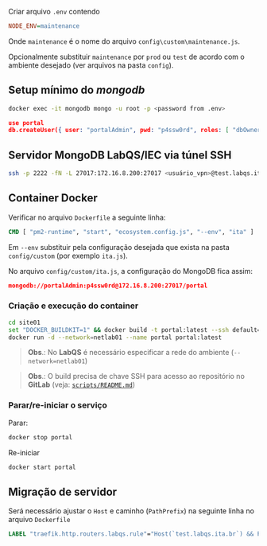 Criar arquivo `.env` contendo

```ini
NODE_ENV=maintenance
```

Onde `maintenance` é o nome do arquivo `config\custom\maintenance.js`.

Opcionalmente substituir `maintenance` por `prod` ou `test` de acordo com o ambiente desejado (ver arquivos na pasta `config`).

## Setup mínimo do *mongodb*

```sh
docker exec -it mongodb mongo -u root -p <password from .env>
```

```json
use portal
db.createUser({ user: "portalAdmin", pwd: "p4ssw0rd", roles: [ "dbOwner" ]})
```

## Servidor MongoDB LabQS/IEC via túnel SSH

```sh
ssh -p 2222 -fN -L 27017:172.16.8.200:27017 <usuário_vpn>@test.labqs.ita.br
```

## Container Docker

Verificar no arquivo `Dockerfile` a seguinte linha:

```Dockerfile
CMD [ "pm2-runtime", "start", "ecosystem.config.js", "--env", "ita" ]
```

Em `--env` substituir pela configuração desejada que exista na pasta `config/custom` (por exemplo `ita.js`).

No arquivo `config/custom/ita.js`, a configuração do MongoDB fica assim:

```json
mongodb://portalAdmin:p4ssw0rd@172.16.8.200:27017/portal
```

### Criação e execução do container

```sh
cd site01
set "DOCKER_BUILDKIT=1" && docker build -t portal:latest --ssh default=$HOME/.ssh/id_ed25519 .
docker run -d --network=netlab01 --name portal portal:latest
```

> **Obs**.: No **LabQS** é necessário especificar a rede do ambiente (`--network=netlab01`)

> **Obs**.: O build precisa de chave SSH para acesso ao repositório no **GitLab** (veja: [`scripts/README.md`](./scripts/README.md))

### Parar/re-iniciar o serviço

Parar:

```sh
docker stop portal
```

Re-iniciar

```sh
docker start portal
```

## Migração de servidor

Será necessário ajustar o `Host` e caminho (`PathPrefix`) na seguinte linha no arquivo `Dockerfile`

```Dockerfile
LABEL "traefik.http.routers.labqs.rule"="Host(`test.labqs.ita.br`) && PathPrefix(`/portal`)"
```
